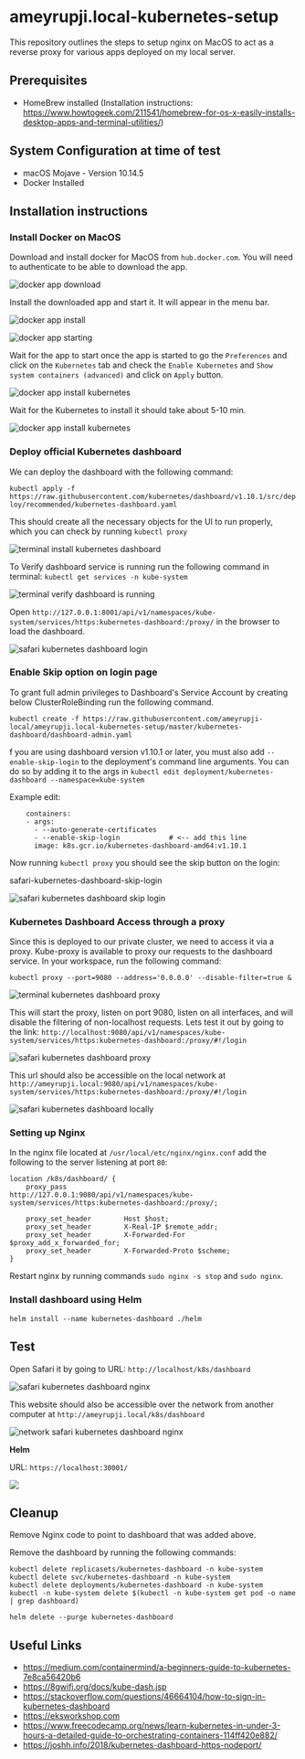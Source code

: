 # ameyrupji.local-kubernetes-setup

This repository outlines the steps to setup nginx on MacOS to act as a reverse proxy for various apps deployed on my local server.

## Prerequisites 

- HomeBrew installed (Installation instructions: https://www.howtogeek.com/211541/homebrew-for-os-x-easily-installs-desktop-apps-and-terminal-utilities/)

## System Configuration at time of test

- macOS Mojave - Version 10.14.5
- Docker Installed

## Installation instructions

### Install Docker on MacOS

Download and install docker for MacOS from `hub.docker.com`. You will need to authenticate to be able to download the app.

![docker app download](images/docker-app-download.png)

Install the downloaded app and start it. It will appear in the menu bar.

![docker app install](images/docker-app-install.png)

![docker app starting](images/docker-app-starting.png)

Wait for the app to start once the app is started to go the `Preferences` and click on the `Kubernetes` tab and check the `Enable Kubernetes` and `Show system containers (advanced)` and click on `Apply` button.

![docker app install kubernetes](images/docker-app-enable-kubernetes.png)

Wait for the Kubernetes to install it should take about 5-10 min.

![docker app install kubernetes](images/docker-app-kubernetes-installing.png)

### Deploy official Kubernetes dashboard

We can deploy the dashboard with the following command:

`kubectl apply -f https://raw.githubusercontent.com/kubernetes/dashboard/v1.10.1/src/deploy/recommended/kubernetes-dashboard.yaml`

This should create all the necessary objects for the UI to run properly, which you can check by running `kubectl proxy`

![terminal install kubernetes dashboard](images/terminal-install-kubernetes-dashboard.png)

To Verify dashboard service is running run the following command in terminal: `kubectl get services -n kube-system`

![terminal verify dashboard is running](images/terminal-verify-dashboard-is-running.png)

Open `http://127.0.0.1:8001/api/v1/namespaces/kube-system/services/https:kubernetes-dashboard:/proxy/` in the browser to load the dashboard.

![safari kubernetes dashboard login](images/safari-kubernetes-dashboard-login.png)


### Enable Skip option on login page

To grant full admin privileges to Dashboard's Service Account by creating below ClusterRoleBinding run the following command.

`kubectl create -f https://raw.githubusercontent.com/ameyrupji-local/ameyrupji.local-kubernetes-setup/master/kubernetes-dashboard/dashboard-admin.yaml`

f you are using dashboard version v1.10.1 or later, you must also add `--enable-skip-login` to the deployment's command line arguments. You can do so by adding it to the args in `kubectl edit deployment/kubernetes-dashboard --namespace=kube-system`

Example edit:

```
    containers:
    - args:
      - --auto-generate-certificates
      - --enable-skip-login            # <-- add this line
      image: k8s.gcr.io/kubernetes-dashboard-amd64:v1.10.1
```

Now running `kubectl proxy` you should see the skip button on the login:

safari-kubernetes-dashboard-skip-login

![safari kubernetes dashboard skip login](images/safari-kubernetes-dashboard-skip-login.png)


### Kubernetes Dashboard Access through a proxy

Since this is deployed to our private cluster, we need to access it via a proxy. Kube-proxy is available to proxy our requests to the dashboard service. In your workspace, run the following command:

`kubectl proxy --port=9080 --address='0.0.0.0' --disable-filter=true &`

![terminal kubernetes dashboard proxy](images/terminal-kubernetes-dashboard-proxy.png)


This will start the proxy, listen on port 9080, listen on all interfaces, and will disable the filtering of non-localhost requests. Lets test it out by going to the link: `http://localhost:9080/api/v1/namespaces/kube-system/services/https:kubernetes-dashboard:/proxy/#!/login`

![safari kubernetes dashboard proxy](images/safari-kubernetes-dashboard-proxy.png)

This url should also be accessible on the local network at `http://ameyrupji.local:9080/api/v1/namespaces/kube-system/services/https:kubernetes-dashboard:/proxy/#!/login`

![safari kubernetes dashboard locally](images/safari-kubernetes-dashboard-locally.png)


### Setting up Nginx

In the nginx file located at `/usr/local/etc/nginx/nginx.conf` add the following to the server listening at port `80`:

```
location /k8s/dashboard/ {
    proxy_pass              http://127.0.0.1:9080/api/v1/namespaces/kube-system/services/https:kubernetes-dashboard:/proxy/;

    proxy_set_header        Host $host;
    proxy_set_header        X-Real-IP $remote_addr;
    proxy_set_header        X-Forwarded-For $proxy_add_x_forwarded_for;
    proxy_set_header        X-Forwarded-Proto $scheme;
}
```

Restart nginx by running commands `sudo nginx -s stop` and `sudo nginx`.

### Install dashboard using Helm 

`helm install --name kubernetes-dashboard ./helm`

## Test 

Open Safari it by going to URL:
`http://localhost/k8s/dashboard`

![safari kubernetes dashboard nginx](images/safari-kubernetes-dashboard-nginx.png)

This website should also be accessible over the network from another computer at `http://ameyrupji.local/k8s/dashboard`

![network safari kubernetes dashboard nginx](images/network-safari-kubernetes-dashboard-nginx.png)


**Helm** 

URL: `https://localhost:30001/`

![](images/delete-sample-pod-with-node-port.png)


## Cleanup

Remove Nginx code to point to dashboard that was added above.


Remove the dashboard by running the following commands:
```
kubectl delete replicasets/kubernetes-dashboard -n kube-system
kubectl delete svc/kubernetes-dashboard -n kube-system
kubectl delete deployments/kubernetes-dashboard -n kube-system
kubectl -n kube-system delete $(kubectl -n kube-system get pod -o name | grep dashboard)
```

`helm delete --purge kubernetes-dashboard`

## Useful Links

- https://medium.com/containermind/a-beginners-guide-to-kubernetes-7e8ca56420b6
- https://8gwifi.org/docs/kube-dash.jsp 
- https://stackoverflow.com/questions/46664104/how-to-sign-in-kubernetes-dashboard
- https://eksworkshop.com
- https://www.freecodecamp.org/news/learn-kubernetes-in-under-3-hours-a-detailed-guide-to-orchestrating-containers-114ff420e882/
- https://joshh.info/2018/kubernetes-dashboard-https-nodeport/
